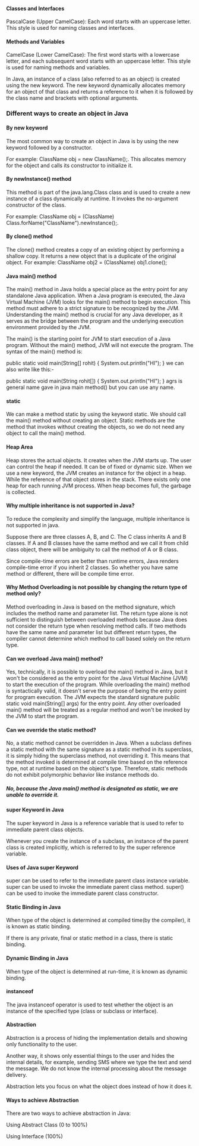 #### Classes and Interfaces
 PascalCase (Upper CamelCase): Each word starts with an uppercase letter. This style is used for naming classes and interfaces.

#### Methods and Variables
 CamelCase (Lower CamelCase): The first word starts with a lowercase letter, and each subsequent word starts with an uppercase letter. This style is used for naming methods and variables.



In Java, an instance of a class (also referred to as an object) is created using the new keyword. The new keyword dynamically allocates memory for an object of that class and returns a reference to it when it is followed by the class name and brackets with optional arguments.

### Different ways to create an object in Java

#### By new keyword
The most common way to create an object in Java is by using the new keyword followed by a constructor.

For example: ClassName obj = new ClassName();. This allocates memory for the object and calls its constructor to initialize it.

####  By newInstance() method

This method is part of the java.lang.Class class and is used to create a new instance of a class dynamically at runtime. It invokes the no-argument constructor of the class.

For example: ClassName obj = (ClassName) Class.forName("ClassName").newInstance();.

#### By clone() method

The clone() method creates a copy of an existing object by performing a shallow copy. It returns a new object that is a duplicate of the original object. For example: ClassName obj2 = (ClassName) obj1.clone();

#### Java main() method
The main() method in Java holds a special place as the entry point for any standalone Java application. When a Java program is executed, the Java Virtual Machine (JVM) looks for the main() method to begin execution. This method must adhere to a strict signature to be recognized by the JVM. Understanding the main() method is crucial for any Java developer, as it serves as the bridge between the program and the underlying execution environment provided by the JVM.

The main() is the starting point for JVM to start execution of a Java program. Without the main() method, JVM will not execute the program. The syntax of the main() method is:

 public static void main(String[] rohit) {
        System.out.println("HI");
    }
we can also write like this:-

 public static void main(String rohit[]) {
        System.out.println("HI");
    }
    agrs is general name gave in java main method() but you can use any name.

#### static
 We can make a method static by using the keyword static. We should call the main() method without creating an object. Static methods are the method that invokes without creating the objects, so we do not need any object to call the main() method.

#### Heap Area
 Heap stores the actual objects. It creates when the JVM starts up. The user can control the heap if needed. It can be of fixed or dynamic size. When we use a new keyword, the JVM creates an instance for the object in a heap. While the reference of that object stores in the stack. There exists only one heap for each running JVM process. When heap becomes full, the garbage is collected.

 #### Why multiple inheritance is not supported in Java?
To reduce the complexity and simplify the language, multiple inheritance is not supported in java.

Suppose there are three classes A, B, and C. The C class inherits A and B classes. If A and B classes have the same method and we call it from child class object, there will be ambiguity to call the method of A or B class.

Since compile-time errors are better than runtime errors, Java renders compile-time error if you inherit 2 classes. So whether you have same method or different, there will be compile time error.

#### Why Method Overloading is not possible by changing the return type of method only?
Method overloading in Java is based on the method signature, which includes the method name and parameter list. The return type alone is not sufficient to distinguish between overloaded methods because Java does not consider the return type when resolving method calls. If two methods have the same name and parameter list but different return types, the compiler cannot determine which method to call based solely on the return type.

#### Can we overload Java main() method?
Yes, technically, it is possible to overload the main() method in Java, but it won't be considered as the entry point for the Java Virtual Machine (JVM) to start the execution of the program. While overloading the main() method is syntactically valid, it doesn't serve the purpose of being the entry point for program execution. The JVM expects the standard signature public static void main(String[] args) for the entry point. Any other overloaded main() method will be treated as a regular method and won't be invoked by the JVM to start the program.

<!-- class OverloadingCalculation3{  
  void sum(int a,long b){System.out.println("a method invoked");}  
  void sum(long a,int b){System.out.println("b method invoked");}  
}  
public class Main{  
  public static void main(String args[]){  
  OverloadingCalculation3 obj=new OverloadingCalculation3();  
  obj.sum(20,20);//now ambiguity  
  }  
}  -->


#### Can we override the static method?
No, a static method cannot be overridden in Java. When a subclass defines a static method with the same signature as a static method in its superclass, it is simply hiding the superclass method, not overriding it. This means that the method invoked is determined at compile time based on the reference type, not at runtime based on the object's type. Therefore, static methods do not exhibit polymorphic behavior like instance methods do.

##### No, because the Java main() method is designated as static, we are unable to override it.

#### super Keyword in Java
The super keyword in Java is a reference variable that is used to refer to immediate parent class objects.

Whenever you create the instance of a subclass, an instance of the parent class is created implicitly, which is referred to by the super reference variable.

#### Uses of Java super Keyword
super can be used to refer to the immediate parent class instance variable.
super can be used to invoke the immediate parent class method.
super() can be used to invoke the immediate parent class constructor.

#### Static Binding in Java
When type of the object is determined at compiled time(by the compiler), it is known as static binding.

If there is any private, final or static method in a class, there is static binding.

#### Dynamic Binding in Java
When type of the object is determined at run-time, it is known as dynamic binding.

#### instanceof
The java instanceof operator is used to test whether the object is an instance of the specified type (class or subclass or interface).

#### Abstraction 
Abstraction is a process of hiding the implementation details and showing only functionality to the user.

Another way, it shows only essential things to the user and hides the internal details, for example, sending SMS where we type the text and send the message. We do not know the internal processing about the message delivery.

Abstraction lets you focus on what the object does instead of how it does it.

#### Ways to achieve Abstraction
There are two ways to achieve abstraction in Java:

Using Abstract Class (0 to 100%)

Using Interface (100%)